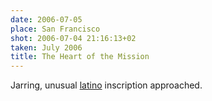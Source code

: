 ```yaml
---
date: 2006-07-05
place: San Francisco
shot: 2006-07-04 21:16:13+02
taken: July 2006
title: The Heart of the Mission
---
```


Jarring, unusual [latino](http://en.wikipedia.org/wiki/Mission_District,_San_Francisco) inscription approached.
